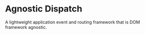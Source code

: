 # Agnostic Dispatch

A lightweight application event and routing framework that is DOM framework agnostic.